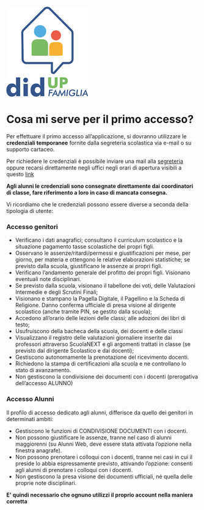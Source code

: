 ﻿---
sidebar_label: 'Requisiti inziali'
sidebar_position: 1
---

![Logo Argo](<./argologo.png>)

# Cosa mi serve per il primo accesso?

Per effettuare il primo accesso all’applicazione, si dovranno utilizzare le **credenziali temporanee** fornite dalla segreteria scolastica via e-mail o su supporto cartaceo.

Per richiedere le credenziali è possibile inviare una mail alla [segreteria](mailto:%20liic81000c@istruzione.it) oppure recarsi direttamente negli uffici negli orari di apertura visibili a questo [link](https://istituto-marconi.edu.it/struttura/segreteria/) 

**Agli alunni le credenziali sono consegnate direttamente dai coordinatori di classe, fare riferimento a loro in caso di mancata consegna.**

Vi ricordiamo che le credenziali possono essere diverse a seconda della tipologia di utente:

### Accesso genitori

-   Verificano i dati anagrafici; consultano il curriculum scolastico e la situazione pagamento tasse scolastiche dei propri figli.
-   Osservano le assenze/ritardi/permessi e giustificazioni per mese, per giorno, per materia e ottengono le relative elaborazioni statistiche; se previsto dalla scuola, giustificano le assenze ai propri figli.
-   Verificano l’andamento generale del profitto dei propri figli. Visionano eventuali note disciplinari.
-   Se previsto dalla scuola, visionano il tabellone dei voti, delle Valutazioni Intermedie e degli Scrutini Finali;
-   Visionano e stampano la Pagella Digitale, il Pagellino e la Scheda di Religione. Danno conferma ufficiale di presa visione al dirigente scolastico (anche tramite PIN, se gestito dalla scuola);
-   Accedono all’orario delle lezioni delle classi; alle adozioni dei libri di testo;
-   Usufruiscono della bacheca della scuola, dei docenti e delle classi
-   Visualizzano il registro delle valutazioni giornaliere inserite dai professori attraverso ScuolaNEXT e gli argomenti trattati in classe (se previsto dal dirigente Scolastico e dai docenti);
-   Gestiscono autonomamente la prenotazione del ricevimento docenti.
-   Richiedono la stampa di certificazioni alla scuola e ne controllano lo stato di avanzamento.
-   Non gestiscono la condivisione dei documenti con i docenti (prerogativa dell’accesso ALUNNO)

### Accesso Alunni

Il profilo di accesso dedicato agli alunni, differisce da quello dei genitori in determinati ambiti:

-   Gestiscono le funzioni di CONDIVISIONE DOCUMENTI con i docenti.
-   Non possono giustificare le assenze, tranne nel caso di alunni maggiorenni (su Alunni Web, deve essere stata attivata l’opzione nella finestra anagrafe).
-   Non possono prenotare i colloqui con i docenti, tranne nei casi in cui il preside lo abbia espressamente previsto, attivando l’opzione: consenti agli alunni di prenotare i colloqui con i docenti.
-   Non gestiscono la presa visione dei documenti ufficiali, né quella delle proprie note disciplinari.

**E' quindi necessario che ognuno utilizzi il proprio account nella maniera corretta**
